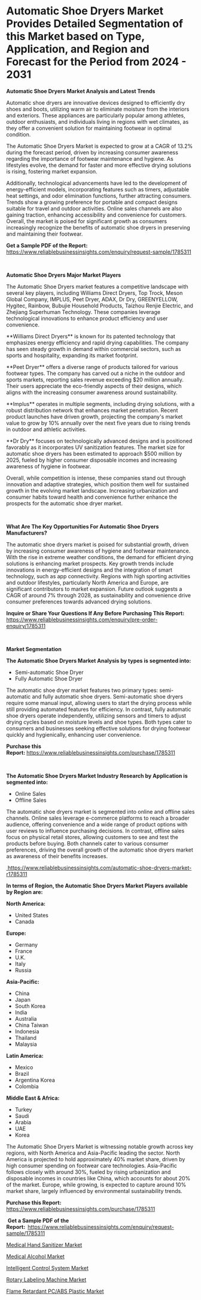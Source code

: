 <p><h1>Automatic Shoe Dryers Market Provides Detailed Segmentation of this Market based on Type, Application, and Region and Forecast for the Period from 2024 - 2031</h1></p><p><strong>Automatic Shoe Dryers Market Analysis and Latest Trends</strong></p>
<p><p>Automatic shoe dryers are innovative devices designed to efficiently dry shoes and boots, utilizing warm air to eliminate moisture from the interiors and exteriors. These appliances are particularly popular among athletes, outdoor enthusiasts, and individuals living in regions with wet climates, as they offer a convenient solution for maintaining footwear in optimal condition. </p><p>The Automatic Shoe Dryers Market is expected to grow at a CAGR of 13.2% during the forecast period, driven by increasing consumer awareness regarding the importance of footwear maintenance and hygiene. As lifestyles evolve, the demand for faster and more effective drying solutions is rising, fostering market expansion. </p><p>Additionally, technological advancements have led to the development of energy-efficient models, incorporating features such as timers, adjustable heat settings, and odor elimination functions, further attracting consumers. Trends show a growing preference for portable and compact designs suitable for travel and outdoor activities. Online sales channels are also gaining traction, enhancing accessibility and convenience for customers. Overall, the market is poised for significant growth as consumers increasingly recognize the benefits of automatic shoe dryers in preserving and maintaining their footwear.</p></p>
<p><strong>Get a Sample PDF of the Report:&nbsp;</strong> <a href="https://www.reliablebusinessinsights.com/enquiry/request-sample/1785311?utm_campaign=1558&utm_medium=2&utm_source=Github&utm_content=ia&utm_term=18122024&utm_id=automatic-shoe-dryers">https://www.reliablebusinessinsights.com/enquiry/request-sample/1785311</a></p>
<p>&nbsp;</p>
<p><strong>Automatic Shoe Dryers Major Market Players</strong></p>
<p><p>The Automatic Shoe Dryers market features a competitive landscape with several key players, including Williams Direct Dryers, Top Trock, Meson Global Company, IMPLUS, Peet Dryer, ADAX, Dr Dry, GREENYELLOW, Hygitec, Rainbow, Bubujie Household Products, Taizhou Renjie Electric, and Zhejiang Superhuman Technology. These companies leverage technological innovations to enhance product efficiency and user convenience.</p><p>**Williams Direct Dryers** is known for its patented technology that emphasizes energy efficiency and rapid drying capabilities. The company has seen steady growth in demand within commercial sectors, such as sports and hospitality, expanding its market footprint.</p><p>**Peet Dryer** offers a diverse range of products tailored for various footwear types. The company has carved out a niche in the outdoor and sports markets, reporting sales revenue exceeding $20 million annually. Their users appreciate the eco-friendly aspects of their designs, which aligns with the increasing consumer awareness around sustainability.</p><p>**Implus** operates in multiple segments, including drying solutions, with a robust distribution network that enhances market penetration. Recent product launches have driven growth, projecting the company's market value to grow by 10% annually over the next five years due to rising trends in outdoor and athletic activities.</p><p>**Dr Dry** focuses on technologically advanced designs and is positioned favorably as it incorporates UV sanitization features. The market size for automatic shoe dryers has been estimated to approach $500 million by 2025, fueled by higher consumer disposable incomes and increasing awareness of hygiene in footwear.</p><p>Overall, while competition is intense, these companies stand out through innovation and adaptive strategies, which position them well for sustained growth in the evolving market landscape. Increasing urbanization and consumer habits toward health and convenience further enhance the prospects for the automatic shoe dryer market.</p></p>
<p>&nbsp;</p>
<p><strong>What Are The Key Opportunities For Automatic Shoe Dryers Manufacturers?</strong></p>
<p><p>The automatic shoe dryers market is poised for substantial growth, driven by increasing consumer awareness of hygiene and footwear maintenance. With the rise in extreme weather conditions, the demand for efficient drying solutions is enhancing market prospects. Key growth trends include innovations in energy-efficient designs and the integration of smart technology, such as app connectivity. Regions with high sporting activities and outdoor lifestyles, particularly North America and Europe, are significant contributors to market expansion. Future outlook suggests a CAGR of around 7% through 2028, as sustainability and convenience drive consumer preferences towards advanced drying solutions.</p></p>
<p><strong>Inquire or Share Your Questions If Any Before Purchasing This Report:</strong> <a href="https://www.reliablebusinessinsights.com/enquiry/pre-order-enquiry/1785311?utm_campaign=1558&utm_medium=2&utm_source=Github&utm_content=ia&utm_term=18122024&utm_id=automatic-shoe-dryers">https://www.reliablebusinessinsights.com/enquiry/pre-order-enquiry/1785311</a></p>
<p>&nbsp;</p>
<p><strong>Market Segmentation</strong></p>
<p><strong>The Automatic Shoe Dryers Market Analysis by types is segmented into:</strong></p>
<p><ul><li>Semi-automatic Shoe Dryer</li><li>Fully Automatic Shoe Dryer</li></ul></p>
<p><p>The automatic shoe dryer market features two primary types: semi-automatic and fully automatic shoe dryers. Semi-automatic shoe dryers require some manual input, allowing users to start the drying process while still providing automated features for efficiency. In contrast, fully automatic shoe dryers operate independently, utilizing sensors and timers to adjust drying cycles based on moisture levels and shoe types. Both types cater to consumers and businesses seeking effective solutions for drying footwear quickly and hygienically, enhancing user convenience.</p></p>
<p><strong>Purchase this Report:&nbsp;</strong><a href="https://www.reliablebusinessinsights.com/purchase/1785311?utm_campaign=1558&utm_medium=2&utm_source=Github&utm_content=ia&utm_term=18122024&utm_id=automatic-shoe-dryers">https://www.reliablebusinessinsights.com/purchase/1785311</a></p>
<p>&nbsp;</p>
<p><strong>The Automatic Shoe Dryers Market Industry Research by Application is segmented into:</strong></p>
<p><ul><li>Online Sales</li><li>Offline Sales</li></ul></p>
<p><p>The automatic shoe dryers market is segmented into online and offline sales channels. Online sales leverage e-commerce platforms to reach a broader audience, offering convenience and a wide range of product options with user reviews to influence purchasing decisions. In contrast, offline sales focus on physical retail stores, allowing customers to see and test the products before buying. Both channels cater to various consumer preferences, driving the overall growth of the automatic shoe dryers market as awareness of their benefits increases.</p></p>
<p><a href="https://www.reliablebusinessinsights.com/automatic-shoe-dryers-market-r1785311?utm_campaign=1558&utm_medium=2&utm_source=Github&utm_content=ia&utm_term=18122024&utm_id=automatic-shoe-dryers">&nbsp;https://www.reliablebusinessinsights.com/automatic-shoe-dryers-market-r1785311</a></p>
<p><strong>In terms of Region, the Automatic Shoe Dryers Market Players available by Region are:</strong></p>
<p>
    <p> <strong> North America: </strong>
        <ul>
            <li>United States</li>
            <li>Canada</li>
        </ul>
        </p> 
    <p> <strong> Europe: </strong>
        <ul>
            <li>Germany</li>
            <li>France</li>
            <li>U.K.</li>
            <li>Italy</li>
            <li>Russia</li>
        </ul>
        </p> 
    <p> <strong> Asia-Pacific: </strong>
        <ul>
            <li>China</li>
            <li>Japan</li>
            <li>South Korea</li>
            <li>India</li>
            <li>Australia</li>
            <li>China Taiwan</li>
            <li>Indonesia</li>
            <li>Thailand</li>
            <li>Malaysia</li>
        </ul>
        </p> 
    <p> <strong> Latin America: </strong>
        <ul>
            <li>Mexico</li>
            <li>Brazil</li>
            <li>Argentina Korea</li>
            <li>Colombia</li>
        </ul>
        </p> 
    <p> <strong> Middle East & Africa: </strong>
        <ul>
            <li>Turkey</li>
            <li>Saudi</li>
            <li>Arabia</li>
            <li>UAE</li>
            <li>Korea</li>
        </ul>
    </p>
    </p>
<p><p>The Automatic Shoe Dryers Market is witnessing notable growth across key regions, with North America and Asia-Pacific leading the sector. North America is projected to hold approximately 40% market share, driven by high consumer spending on footwear care technologies. Asia-Pacific follows closely with around 30%, fueled by rising urbanization and disposable incomes in countries like China, which accounts for about 20% of the market. Europe, while growing, is expected to capture around 10% market share, largely influenced by environmental sustainability trends.</p></p>
<p><strong>Purchase this Report: </strong><a href="https://www.reliablebusinessinsights.com/purchase/1785311?utm_campaign=1558&utm_medium=2&utm_source=Github&utm_content=ia&utm_term=18122024&utm_id=automatic-shoe-dryers">https://www.reliablebusinessinsights.com/purchase/1785311</a></p>
<p>&nbsp;<strong>Get a Sample PDF of the Report:&nbsp;&nbsp;</strong><a href="https://www.reliablebusinessinsights.com/enquiry/request-sample/1785311?utm_campaign=1558&utm_medium=2&utm_source=Github&utm_content=ia&utm_term=18122024&utm_id=automatic-shoe-dryers">https://www.reliablebusinessinsights.com/enquiry/request-sample/1785311</a></p>
<p><strong></strong></p>
<p><p><a href="https://www.linkedin.com/pulse/current-size-growth-projection-medical-hand-sanitizer-f0g9f?utm_campaign=1558&utm_medium=2&utm_source=Github&utm_content=ia&utm_term=18122024&utm_id=automatic-shoe-dryers">Medical Hand Sanitizer Market</a></p><p><a href="https://www.linkedin.com/pulse/revenue-market-growth-projections-medical-alcohol-89-cagr-w4kdf?utm_campaign=1558&utm_medium=2&utm_source=Github&utm_content=ia&utm_term=18122024&utm_id=automatic-shoe-dryers">Medical Alcohol Market</a></p><p><a href="https://www.linkedin.com/pulse/in-depth-review-intelligent-control-system-market-size-segmentation-pt6be?utm_campaign=1558&utm_medium=2&utm_source=Github&utm_content=ia&utm_term=18122024&utm_id=automatic-shoe-dryers">Intelligent Control System Market</a></p><p><a href="https://www.linkedin.com/pulse/detailed-analysis-rotary-labeling-machine-market-decision-making-pmxqf?utm_campaign=1558&utm_medium=2&utm_source=Github&utm_content=ia&utm_term=18122024&utm_id=automatic-shoe-dryers">Rotary Labeling Machine Market</a></p><p><a href="https://github.com/ryanbell8967/Market-Research-Report-List-1/blob/main/flame-retardant-pcabs-plastic-market.md?utm_campaign=1558&utm_medium=2&utm_source=Github&utm_content=ia&utm_term=18122024&utm_id=automatic-shoe-dryers">Flame Retardant PC/ABS Plastic Market</a></p></p>
